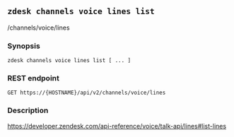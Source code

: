 ## `zdesk channels voice lines list`

/channels/voice/lines

### Synopsis

    zdesk channels voice lines list [ ... ]

### REST endpoint

    GET https://{HOSTNAME}/api/v2/channels/voice/lines

### Description

https://developer.zendesk.com/api-reference/voice/talk-api/lines#list-lines

